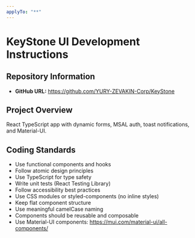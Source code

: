 ```yaml
---
applyTo: "**"
---
```


# KeyStone UI Development Instructions

## Repository Information
- **GitHub URL:** https://github.com/YURY-ZEVAKIN-Corp/KeyStone

## Project Overview
React TypeScript app with dynamic forms, MSAL auth, toast notifications, and Material-UI.

## Coding Standards
- Use functional components and hooks
- Follow atomic design principles
- Use TypeScript for type safety
- Write unit tests (React Testing Library)
- Follow accessibility best practices
- Use CSS modules or styled-components (no inline styles)
- Keep flat component structure
- Use meaningful camelCase naming
- Components should be reusable and composable
- Use Material-UI components: https://mui.com/material-ui/all-components/
